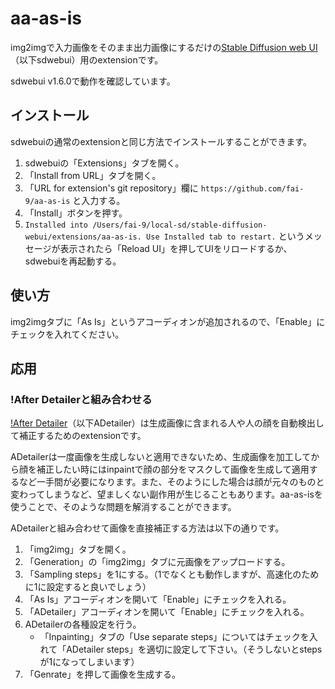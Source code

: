 # aa-as-is

img2imgで入力画像をそのまま出力画像にするだけの[Stable Diffusion web UI](https://github.com/AUTOMATIC1111/stable-diffusion-webui)（以下sdwebui）用のextensionです。

sdwebui v1.6.0で動作を確認しています。

## インストール

sdwebuiの通常のextensionと同じ方法でインストールすることができます。

1. sdwebuiの「Extensions」タブを開く。
2. 「Install from URL」タブを開く。
3. 「URL for extension's git repository」欄に `https://github.com/fai-9/aa-as-is` と入力する。
4. 「Install」ボタンを押す。
5. `Installed into /Users/fai-9/local-sd/stable-diffusion-webui/extensions/aa-as-is. Use Installed tab to restart.` というメッセージが表示されたら「Reload UI」を押してUIをリロードするか、sdwebuiを再起動する。

## 使い方

img2imgタブに「As Is」というアコーディオンが追加されるので、「Enable」にチェックを入れてください。

## 応用

### !After Detailerと組み合わせる

[!After Detailer](https://github.com/Bing-su/adetailer)（以下ADetailer）は生成画像に含まれる人や人の顔を自動検出して補正するためのextensionです。

ADetailerは一度画像を生成しないと適用できないため、生成画像を加工してから顔を補正したい時にはinpaintで顔の部分をマスクして画像を生成して適用するなど一手間が必要になります。また、そのようにした場合は顔が元々のものと変わってしまうなど、望ましくない副作用が生じることもあります。aa-as-isを使うことで、そのような問題を解消することができます。

ADetailerと組み合わせて画像を直接補正する方法は以下の通りです。

1. 「img2img」タブを開く。
2. 「Generation」の「img2img」タブに元画像をアップロードする。
3. 「Sampling steps」を1にする。（1でなくとも動作しますが、高速化のために1に設定すると良いでしょう）
4. 「As Is」アコーディオンを開いて「Enable」にチェックを入れる。
5. 「ADetailer」アコーディオンを開いて「Enable」にチェックを入れる。
6. ADetailerの各種設定を行う。
    - 「Inpainting」タブの「Use separate steps」についてはチェックを入れて「ADetailer steps」を適切に設定して下さい。（そうしないとstepsが1になってしまいます）
7. 「Genrate」を押して画像を生成する。

